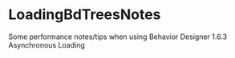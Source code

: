 # LoadingBdTreesNotes
Some performance notes/tips when using Behavior Designer 1.6.3 Asynchronous Loading
